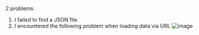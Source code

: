 2 problems
1. I failed to find a JSON file.
2. I encountered the following problem when loading data via URL
![image](https://github.com/newbie-sandy/datasci_1_loading/assets/143536852/c5748d00-d1cd-4c17-a407-5f9dfe9d0545)
